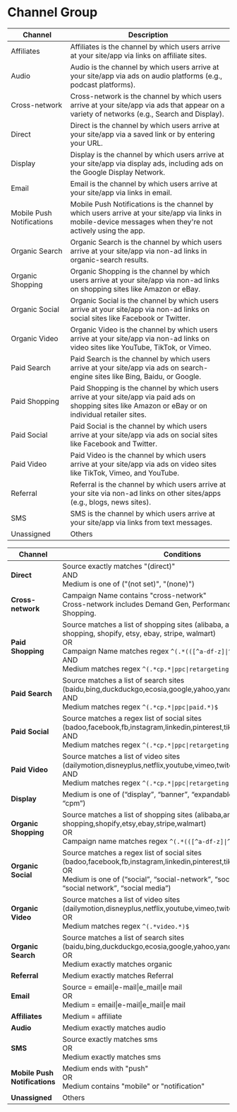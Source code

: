 # Channel Group

| Channel                | Description                                                                                                                                                                |
|------------------------|----------------------------------------------------------------------------------------------------------------------------------------------------------------------------|
| Affiliates             | Affiliates is the channel by which users arrive at your site/app via links on affiliate sites.                                                                              |
| Audio                  | Audio is the channel by which users arrive at your site/app via ads on audio platforms (e.g., podcast platforms).                                                           |
| Cross-network          | Cross-network is the channel by which users arrive at your site/app via ads that appear on a variety of networks (e.g., Search and Display).                                 |
| Direct                 | Direct is the channel by which users arrive at your site/app via a saved link or by entering your URL.                                                                      |
| Display                | Display is the channel by which users arrive at your site/app via display ads, including ads on the Google Display Network.                                                 |
| Email                  | Email is the channel by which users arrive at your site/app via links in email.                                                                                             |
| Mobile Push Notifications | Mobile Push Notifications is the channel by which users arrive at your site/app via links in mobile-device messages when they're not actively using the app.                 |
| Organic Search         | Organic Search is the channel by which users arrive at your site/app via non-ad links in organic-search results.                                                            |
| Organic Shopping       | Organic Shopping is the channel by which users arrive at your site/app via non-ad links on shopping sites like Amazon or eBay.                                              |
| Organic Social         | Organic Social is the channel by which users arrive at your site/app via non-ad links on social sites like Facebook or Twitter.                                             |
| Organic Video          | Organic Video is the channel by which users arrive at your site/app via non-ad links on video sites like YouTube, TikTok, or Vimeo.                                         |
| Paid Search            | Paid Search is the channel by which users arrive at your site/app via ads on search-engine sites like Bing, Baidu, or Google.                                               |
| Paid Shopping          | Paid Shopping is the channel by which users arrive at your site/app via paid ads on shopping sites like Amazon or eBay or on individual retailer sites.                     |
| Paid Social            | Paid Social is the channel by which users arrive at your site/app via ads on social sites like Facebook and Twitter.                                                        |
| Paid Video             | Paid Video is the channel by which users arrive at your site/app via ads on video sites like TikTok, Vimeo, and YouTube.                                                   |
| Referral               | Referral is the channel by which users arrive at your site via non-ad links on other sites/apps (e.g., blogs, news sites).                                                  |
| SMS                    | SMS is the channel by which users arrive at your site/app via links from text messages.                                                                                     |
| Unassigned            | Others                        |



| Channel                   | Conditions                                                                                                                                                                         |
|---------------------------|------------------------------------------------------------------------------------------------------------------------------------------------------------------------------------|
| **Direct**                | Source exactly matches "(direct)"<br>AND<br>Medium is one of ("(not set)", "(none)")                                                                                                |
| **Cross-network**         | Campaign Name contains "cross-network"<br>Cross-network includes Demand Gen, Performance Max and Smart Shopping.                                                                   |
| **Paid Shopping**         | Source matches a list of shopping sites (alibaba, amazon, google shopping, shopify, etsy, ebay, stripe, walmart)<br>OR<br>Campaign Name matches regex `^(.*(([^a-df-z]\|^)shop\|shopping).*)$`<br>AND<br>Medium matches regex `^(.*cp.*\|ppc\|retargeting\|paid.*)$` |
| **Paid Search**           | Source matches a list of search sites (baidu,bing,duckduckgo,ecosia,google,yahoo,yandex)<br>AND<br>Medium matches regex `^(.*cp.*\|ppc\|paid.*)$`|
| **Paid Social**           | Source matches a regex list of social sites (badoo,facebook,fb,instagram,linkedin,pinterest,tiktok,twitter,whatsapp)<br>AND<br>Medium matches regex `^(.*cp.*\|ppc\|retargeting\|paid.*)$`                                                                     |
| **Paid Video**            | Source matches a list of video sites (dailymotion,disneyplus,netflix,youtube,vimeo,twitch,vimeo,youtube)<br>AND<br>Medium matches regex `^(.*cp.*\|ppc\|retargeting\|paid.*)$`                                                                            |
| **Display**               | Medium is one of (“display”, “banner”, “expandable”, “interstitial”, “cpm”)                                                                                                        |
| **Organic Shopping**      | Source matches a list of shopping sites (alibaba,amazon,google shopping,shopify,etsy,ebay,stripe,walmart)<br>OR<br>Campaign name matches regex `^(.*(([^a-df-z]\|^)shop\|shopping).*)$`                                                                 |
| **Organic Social**        | Source matches a regex list of social sites (badoo,facebook,fb,instagram,linkedin,pinterest,tiktok,twitter,whatsapp)<br>OR<br>Medium is one of (“social”, “social-network”, “social-media”, “sm”, “social network”, “social media”)                          |
| **Organic Video**         | Source matches a list of video sites (dailymotion,disneyplus,netflix,youtube,vimeo,twitch,vimeo,youtube)<br>OR<br>Medium matches regex `^(.*video.*)$`                                                                                                  |
| **Organic Search**        | Source matches a list of search sites (baidu,bing,duckduckgo,ecosia,google,yahoo,yandex)<br>OR<br>Medium exactly matches organic                                                                                 |
| **Referral**              | Medium exactly matches Referral                                                                                                    |
| **Email**                 | Source = email\|e-mail\|e_mail\|e mail<br>OR<br>Medium = email\|e-mail\|e_mail\|e mail                                                                                              |
| **Affiliates**            | Medium = affiliate                                                                                                                                                                 |
| **Audio**                 | Medium exactly matches audio                                                                                                                                                       |
| **SMS**                   | Source exactly matches sms<br>OR<br>Medium exactly matches sms                                                                                                                      |
| **Mobile Push Notifications** | Medium ends with "push"<br>OR<br>Medium contains "mobile" or "notification"                                                          |
| **Unassigned** | Others                                     |

